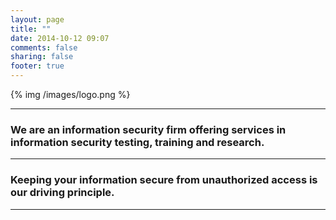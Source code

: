 ```yaml
---
layout: page
title: ""
date: 2014-10-12 09:07
comments: false
sharing: false
footer: true
---
```

{% img /images/logo.png %}
***

### We are an information security firm offering services in information security testing, training and research.  
***

### Keeping your information secure from unauthorized access is our driving principle.
***
